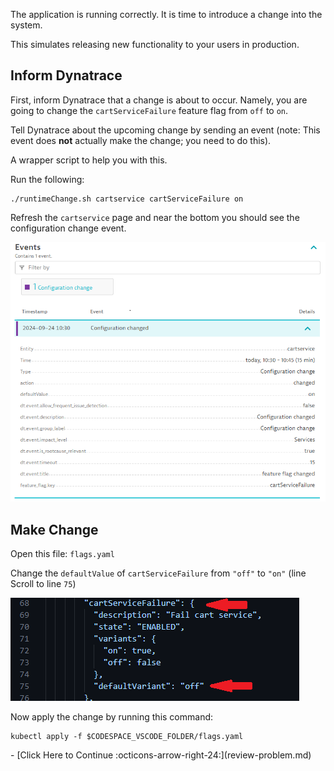 The application is running correctly. It is time to introduce a change into the system.

This simulates releasing new functionality to your users in production.

## Inform Dynatrace

First, inform Dynatrace that a change is about to occur.
Namely, you are going to change the `cartServiceFailure` feature flag from `off` to `on`.

Tell Dynatrace about the upcoming change by sending an event (note: This event does **not** actually make the change; you need to do this).

A wrapper script to help you with this.

Run the following:

```
./runtimeChange.sh cartservice cartServiceFailure on
```

Refresh the `cartservice` page and near the bottom you should see the configuration change event.

![configuration changed event](images/configuration-change-event.png)

## Make Change

Open this file: `flags.yaml`

Change the `defaultValue` of `cartServiceFailure` from `"off"` to `"on"` (line Scroll to line `75`)

![feature flag YAML](images/change-feature-flag.png)

Now apply the change by running this command:

```
kubectl apply -f $CODESPACE_VSCODE_FOLDER/flags.yaml
```

<div class="grid cards" markdown>
- [Click Here to Continue :octicons-arrow-right-24:](review-problem.md)
</div>
